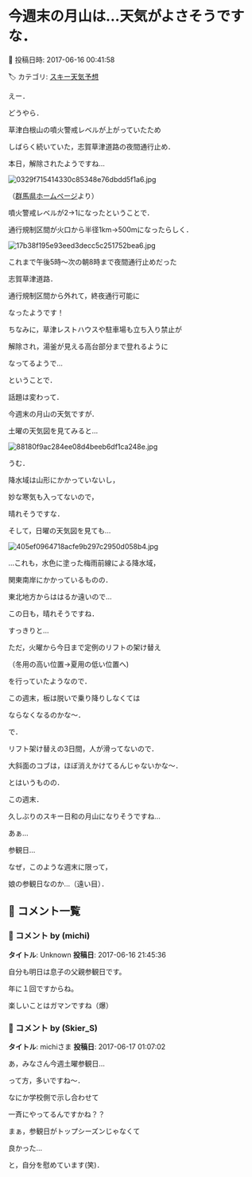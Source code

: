 # 今週末の月山は…天気がよさそうですな．

📅 投稿日時: 2017-06-16 00:41:58

🏷️ カテゴリ: [スキー天気予想](c6554f5c3c106093b511a8daae23757e8.md)

えー．


どうやら．


草津白根山の噴火警戒レベルが上がっていたため


しばらく続いていた，志賀草津道路の夜間通行止め．





本日，解除されたようですね…







![0329f715414330c85348e76dbdd5f1a6.jpg](images/0329f715414330c85348e76dbdd5f1a6.jpg)




（[群馬県ホームページ](http://www.pref.gunma.jp/06/h28g_00005.html)より）





噴火警戒レベルが2→1になったということで．


通行規制区間が火口から半径1km→500mになったらしく．




![17b38f195e93eed3decc5c251752bea6.jpg](images/17b38f195e93eed3decc5c251752bea6.jpg)







これまで午後5時～次の朝8時まで夜間通行止めだった


志賀草津道路．


通行規制区間から外れて，終夜通行可能に


なったようです！





ちなみに，草津レストハウスや駐車場も立ち入り禁止が


解除され，湯釜が見える高台部分まで登れるように


なってるようで…





ということで．


話題は変わって．


今週末の月山の天気ですが．


土曜の天気図を見てみると…




![88180f9ac284ee08d4beeb6df1ca248e.jpg](images/88180f9ac284ee08d4beeb6df1ca248e.jpg)




うむ．


降水域は山形にかかっていないし，


妙な寒気も入ってないので，


晴れそうですな．





そして，日曜の天気図を見ても…




![405ef0964718acfe9b297c2950d058b4.jpg](images/405ef0964718acfe9b297c2950d058b4.jpg)




…これも，水色に塗った梅雨前線による降水域，


関東南岸にかかっているものの．


東北地方からははるか遠いので…


この日も，晴れそうですね．


すっきりと…





ただ，火曜から今日まで定例のリフトの架け替え


（冬用の高い位置→夏用の低い位置へ)


を行っていたようなので．


この週末，板は脱いで乗り降りしなくては


ならなくなるのかな～．





で．


リフト架け替えの3日間，人が滑ってないので．


大斜面のコブは，ほぼ消えかけてるんじゃないかな～．





とはいうものの．


この週末．


久しぶりのスキー日和の月山になりそうですね…





あぁ…


参観日…


なぜ，このような週末に限って，


娘の参観日なのか…（遠い目）．

## 💬 コメント一覧

### 💬 コメント by (michi)
**タイトル**: Unknown
**投稿日**: 2017-06-16 21:45:36

自分も明日は息子の父親参観日です。

年に１回ですからね。



楽しいことはガマンですね（爆）

### 💬 コメント by (Skier_S)
**タイトル**: michiさま
**投稿日**: 2017-06-17 01:07:02

あ，みなさん今週土曜参観日…

って方，多いですね～．

なにか学校側で示し合わせて

一斉にやってるんですかね？？



まぁ，参観日がトップシーズンじゃなくて

良かった…

と，自分を慰めています(笑)．

